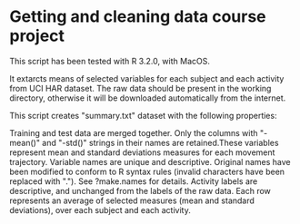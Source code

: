 # Getting and cleaning data course project
This script has been tested with R 3.2.0, with MacOS.

It extarcts means of selected variables for each subject and each activity from UCI HAR dataset. The raw data should be present in the working directory, otherwise it will be downloaded automatically from the internet.

This script creates "summary.txt" dataset with the following properties:

Training and test data are merged together.
Only the columns with "-mean()" and "-std()" strings in their names are retained.These variables represent mean and standard deviations measures for each movement trajectory.
Variable names are unique and descriptive. Original names have been modified to conform to R syntax rules (invalid characters have been replaced with "."). See ?make.names for details.
Activity labels are descriptive, and unchanged from the labels of the raw data.
Each row represents an average of selected measures (mean and standard deviations), over each subject and each activity.